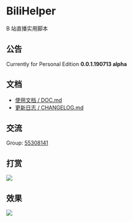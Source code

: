# BiliHelper
B 站直播实用脚本

## 公告

Currently for Personal Edition **0.0.1.190713 alpha**  

## 文档

* [使用文档 / DOC.md](./DOC.md)
* [更新日志 / CHANGELOG.md](./CHANGELOG.md)

## 交流

Group: [55308141](https://jq.qq.com/?_wv=1027&k=5AIDaJg) 

## 打赏

![](https://i.loli.net/2019/07/13/5d2963e5cc1eb22973.png)

## 效果

![](https://i.loli.net/2019/07/13/5d296961a4bae41364.png)

